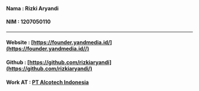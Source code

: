 #### Nama   : Rizki Aryandi
#### NIM	  : 1207050110
-------------------------------------------

#### Website : [https://founder.yandmedia.id/](https://founder.yandmedia.id//)
#### Github  : [https://github.com/rizkiaryandi](https://github.com/rizkiaryandi/)
#### Work AT  : [PT Alcotech Indonesia](https://alcotech.id/)
